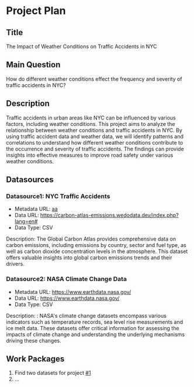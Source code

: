 # Project Plan

## Title
The Impact of Weather Conditions on Traffic Accidents in NYC

## Main Question

How do different weather conditions effect the frequency and severity of traffic accidents in NYC?

## Description

Traffic accidents in urban areas like NYC can be influenced by various factors, including weather conditions. This project aims to analyze the relationship between weather conditions and traffic accidents in NYC. By using traffic accident data and weather data, we will identify patterns and correlations to understand how different weather conditions contribute to the occurrence and severity of traffic accidents. The findings can provide insights into effective measures to improve road safety under various weather conditions.

## Datasources

### Datasource1: NYC Traffic Accidents
* Metadata URL: [aa](https://www.kaggle.com/datasets/mysarahmadbhat/nyc-traffic-accidents)
* Data URL: https://carbon-atlas-emissions.wedodata.dev/index.php?lang=en#
* Data Type: CSV

Description: The Global Carbon Atlas provides comprehensive data on carbon emissions, including emissions by country, sector and fuel type, as well as carbon dioxide concentration levels in the atmosphere. This dataset offers valuable insights into global carbon emissions trends and their drivers.

### Datasource2: NASA Climate Change Data
* Metadata URL: https://www.earthdata.nasa.gov/
* Data URL: https://www.earthdata.nasa.gov/
* Data Type: CSV

Description: : NASA's climate change datasets encompass various indicators such as temperature records, sea level rise measurements and ice melt data. These datasets offer critical information for assessing the impacts of climate change and understanding the underlying mechanisms driving these changes.
## Work Packages

<!-- List of work packages ordered sequentially, each pointing to an issue with more details. -->

1. Find two datasets for project [#1][i1]
2. ...

[i1]: https://github.com/ihkuzu/MADE-Project/issues/1
